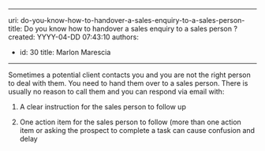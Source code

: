 

---
uri: do-you-know-how-to-handover-a-sales-enquiry-to-a-sales-person-
title: Do you know how to handover a sales enquiry to a sales person ?
created: YYYY-04-DD 07:43:10
authors:
  - id: 30
    title: Marlon Marescia
---




<span class='intro'> Sometimes a potential client contacts you and you are not the right person to deal with them. You need to hand them over to a sales person. There is usually no reason to call them and you can respond via email with&#58;<br><ol><li>A clear instruction for the sales person to follow up</li>
<li>One action item for the sales person to follow (more than one action item or asking the prospect to complete a task can cause confusion and delay</li>
</ol> </span>




